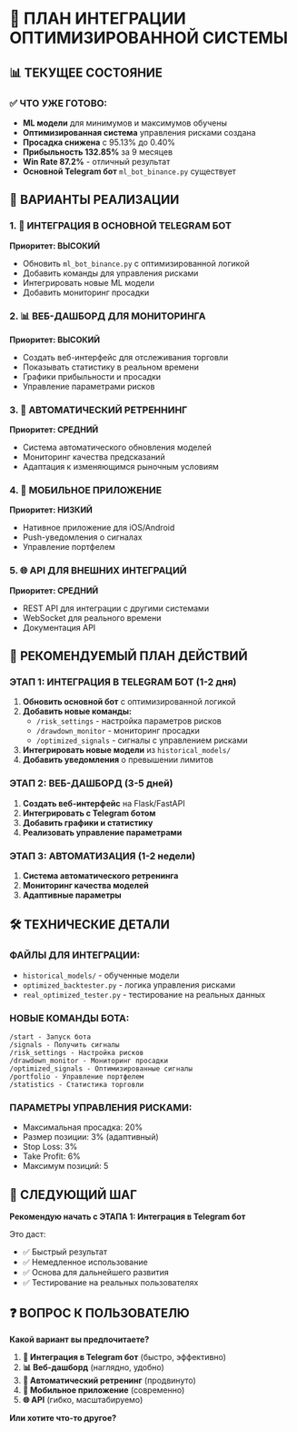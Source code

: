 # 🚀 ПЛАН ИНТЕГРАЦИИ ОПТИМИЗИРОВАННОЙ СИСТЕМЫ

## 📊 ТЕКУЩЕЕ СОСТОЯНИЕ

### ✅ ЧТО УЖЕ ГОТОВО:
- **ML модели** для минимумов и максимумов обучены
- **Оптимизированная система** управления рисками создана
- **Просадка снижена** с 95.13% до 0.40%
- **Прибыльность 132.85%** за 9 месяцев
- **Win Rate 87.2%** - отличный результат
- **Основной Telegram бот** `ml_bot_binance.py` существует

## 🎯 ВАРИАНТЫ РЕАЛИЗАЦИИ

### 1. 🤖 ИНТЕГРАЦИЯ В ОСНОВНОЙ TELEGRAM БОТ
**Приоритет: ВЫСОКИЙ**
- Обновить `ml_bot_binance.py` с оптимизированной логикой
- Добавить команды для управления рисками
- Интегрировать новые ML модели
- Добавить мониторинг просадки

### 2. 📊 ВЕБ-ДАШБОРД ДЛЯ МОНИТОРИНГА
**Приоритет: ВЫСОКИЙ**
- Создать веб-интерфейс для отслеживания торговли
- Показывать статистику в реальном времени
- Графики прибыльности и просадки
- Управление параметрами рисков

### 3. 🔄 АВТОМАТИЧЕСКИЙ РЕТРЕННИНГ
**Приоритет: СРЕДНИЙ**
- Система автоматического обновления моделей
- Мониторинг качества предсказаний
- Адаптация к изменяющимся рыночным условиям

### 4. 📱 МОБИЛЬНОЕ ПРИЛОЖЕНИЕ
**Приоритет: НИЗКИЙ**
- Нативное приложение для iOS/Android
- Push-уведомления о сигналах
- Управление портфелем

### 5. 🌐 API ДЛЯ ВНЕШНИХ ИНТЕГРАЦИЙ
**Приоритет: СРЕДНИЙ**
- REST API для интеграции с другими системами
- WebSocket для реального времени
- Документация API

## 🎯 РЕКОМЕНДУЕМЫЙ ПЛАН ДЕЙСТВИЙ

### ЭТАП 1: ИНТЕГРАЦИЯ В TELEGRAM БОТ (1-2 дня)
1. **Обновить основной бот** с оптимизированной логикой
2. **Добавить новые команды:**
   - `/risk_settings` - настройка параметров рисков
   - `/drawdown_monitor` - мониторинг просадки
   - `/optimized_signals` - сигналы с управлением рисками
3. **Интегрировать новые модели** из `historical_models/`
4. **Добавить уведомления** о превышении лимитов

### ЭТАП 2: ВЕБ-ДАШБОРД (3-5 дней)
1. **Создать веб-интерфейс** на Flask/FastAPI
2. **Интегрировать с Telegram ботом**
3. **Добавить графики и статистику**
4. **Реализовать управление параметрами**

### ЭТАП 3: АВТОМАТИЗАЦИЯ (1-2 недели)
1. **Система автоматического ретренинга**
2. **Мониторинг качества моделей**
3. **Адаптивные параметры**

## 🛠️ ТЕХНИЧЕСКИЕ ДЕТАЛИ

### ФАЙЛЫ ДЛЯ ИНТЕГРАЦИИ:
- `historical_models/` - обученные модели
- `optimized_backtester.py` - логика управления рисками
- `real_optimized_tester.py` - тестирование на реальных данных

### НОВЫЕ КОМАНДЫ БОТА:
```
/start - Запуск бота
/signals - Получить сигналы
/risk_settings - Настройка рисков
/drawdown_monitor - Мониторинг просадки
/optimized_signals - Оптимизированные сигналы
/portfolio - Управление портфелем
/statistics - Статистика торговли
```

### ПАРАМЕТРЫ УПРАВЛЕНИЯ РИСКАМИ:
- Максимальная просадка: 20%
- Размер позиции: 3% (адаптивный)
- Stop Loss: 3%
- Take Profit: 6%
- Максимум позиций: 5

## 🎯 СЛЕДУЮЩИЙ ШАГ

**Рекомендую начать с ЭТАПА 1: Интеграция в Telegram бот**

Это даст:
- ✅ Быстрый результат
- ✅ Немедленное использование
- ✅ Основа для дальнейшего развития
- ✅ Тестирование на реальных пользователях

## ❓ ВОПРОС К ПОЛЬЗОВАТЕЛЮ

**Какой вариант вы предпочитаете?**

1. **🤖 Интеграция в Telegram бот** (быстро, эффективно)
2. **📊 Веб-дашборд** (наглядно, удобно)
3. **🔄 Автоматический ретренинг** (продвинуто)
4. **📱 Мобильное приложение** (современно)
5. **🌐 API** (гибко, масштабируемо)

**Или хотите что-то другое?**
